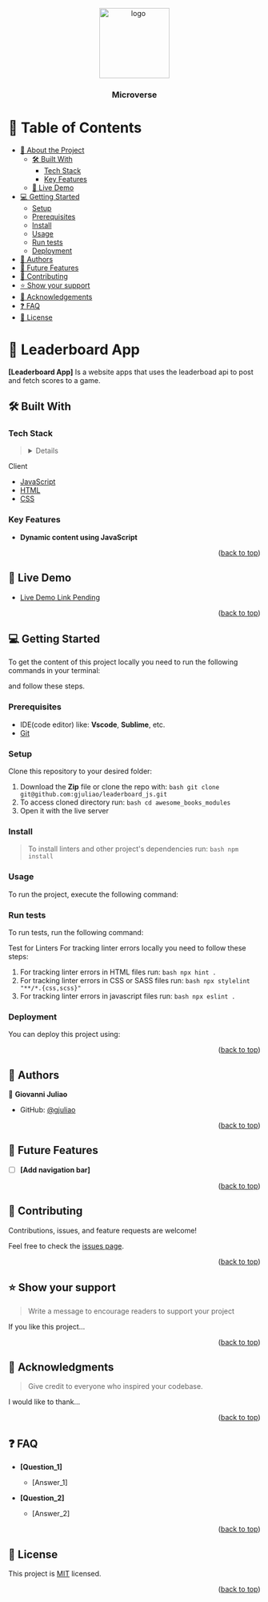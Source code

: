 <a name="readme-top"></a>

<div align="center">

  <img src="./assets/images/microverse_logo.png" alt="logo" width="140"  height="auto" />
  <br/>

  <h3><b>Microverse</b></h3>

</div>

<!-- TABLE OF CONTENTS -->

# 📗 Table of Contents

- [📖 About the Project](#about-project)
  - [🛠 Built With](#built-with)
    - [Tech Stack](#tech-stack)
    - [Key Features](#key-features)
  - [🚀 Live Demo](#live-demo)
- [💻 Getting Started](#getting-started)
  - [Setup](#setup)
  - [Prerequisites](#prerequisites)
  - [Install](#install)
  - [Usage](#usage)
  - [Run tests](#run-tests)
  - [Deployment](#triangular_flag_on_post-deployment)
- [👥 Authors](#authors)
- [🔭 Future Features](#future-features)
- [🤝 Contributing](#contributing)
- [⭐️ Show your support](#support)
- [🙏 Acknowledgements](#acknowledgements)
- [❓ FAQ](#faq)
- [📝 License](#license)

<!-- PROJECT DESCRIPTION -->

# 📖 Leaderboard App <a name="about-project"></a>

**[Leaderboard App]** Is a website apps that uses the leaderboad api to post and fetch scores to a game.

## 🛠 Built With <a name="built-with"></a>

### Tech Stack <a name="tech-stack"></a>

> <details>

  <summary>Client</summary>
  <ul>
    <li><a href="https://reactjs.org/">JavaScript</a></li>
    <li><a href="https://reactjs.org/">HTML</a></li>
    <li><a href="https://reactjs.org/">CSS</a></li>
  </ul>
</details>

<!-- Features -->

### Key Features <a name="key-features"></a>

- **Dynamic content using JavaScript**

<p align="right">(<a href="#readme-top">back to top</a>)</p>

<!-- LIVE DEMO -->

## 🚀 Live Demo <a name="live-demo"></a>

- [Live Demo Link Pending]()

<p align="right">(<a href="#readme-top">back to top</a>)</p>

<!-- GETTING STARTED -->

## 💻 Getting Started <a name="getting-started"></a>

To get the content of this project locally you need to run the following commands in your terminal:

and follow these steps.

### Prerequisites

- IDE(code editor) like: **Vscode**, **Sublime**, etc.
- [Git](https://www.linode.com/docs/guides/how-to-install-git-on-linux-mac-and-windows/)

### Setup

Clone this repository to your desired folder:

1. Download the **Zip** file or clone the repo with:
   `bash git clone git@github.com:gjuliao/leaderboard_js.git`
2. To access cloned directory run:
   `bash cd awesome_books_modules `
3. Open it with the live server

### Install

> To install linters and other project's dependencies run:
> `bash npm install `

### Usage

To run the project, execute the following command:

### Run tests

To run tests, run the following command:

Test for Linters For tracking linter errors locally you need to follow these steps:

1. For tracking linter errors in HTML files run:
   `bash npx hint . `
2. For tracking linter errors in CSS or SASS files run:
   `bash npx stylelint "**/*.{css,scss}" `
3. For tracking linter errors in javascript files run:
   `bash npx eslint . `

### Deployment

You can deploy this project using:

<p align="right">(<a href="#readme-top">back to top</a>)</p>

<!-- AUTHORS -->

## 👥 Authors <a name="authors"></a>

👤 **Giovanni Juliao**

- GitHub: [@gjuliao](https://github.com/gjuliao)

<p align="right">(<a href="#readme-top">back to top</a>)</p>

<!-- FUTURE FEATURES -->

## 🔭 Future Features <a name="future-features"></a>

- [ ] **[Add navigation bar]**

<p align="right">(<a href="#readme-top">back to top</a>)</p>

<!-- CONTRIBUTING -->

## 🤝 Contributing <a name="contributing"></a>

Contributions, issues, and feature requests are welcome!

Feel free to check the [issues page](../../issues/).

<p align="right">(<a href="#readme-top">back to top</a>)</p>

<!-- SUPPORT -->

## ⭐️ Show your support <a name="support"></a>

> Write a message to encourage readers to support your project

If you like this project...

<p align="right">(<a href="#readme-top">back to top</a>)</p>

<!-- ACKNOWLEDGEMENTS -->

## 🙏 Acknowledgments <a name="acknowledgements"></a>

> Give credit to everyone who inspired your codebase.

I would like to thank...

<p align="right">(<a href="#readme-top">back to top</a>)</p>

<!-- FAQ (optional) -->

## ❓ FAQ <a name="faq"></a>

- **[Question_1]**

  - [Answer_1]

- **[Question_2]**

  - [Answer_2]

<p align="right">(<a href="#readme-top">back to top</a>)</p>

<!-- LICENSE -->

## 📝 License <a name="license"></a>

This project is [MIT](./MIT.md) licensed.

<p align="right">(<a href="#readme-top">back to top</a>)</p>

